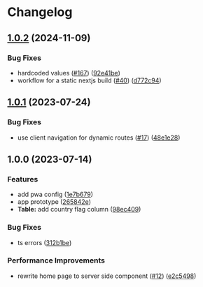 # Changelog

## [1.0.2](https://github.com/pure-js/auto-manufacturers/compare/v1.0.1...v1.0.2) (2024-11-09)


### Bug Fixes

* hardcoded values ([#167](https://github.com/pure-js/auto-manufacturers/issues/167)) ([92e41be](https://github.com/pure-js/auto-manufacturers/commit/92e41bed8cfe963234201521996e4985ad72ffc0))
* workflow for a static nextjs build ([#40](https://github.com/pure-js/auto-manufacturers/issues/40)) ([d772c94](https://github.com/pure-js/auto-manufacturers/commit/d772c94af3d83eed8fd484f0e0f8b53972027cab))

## [1.0.1](https://github.com/pure-js/auto-manufacturers/compare/v1.0.0...v1.0.1) (2023-07-24)


### Bug Fixes

* use client navigation for dynamic routes ([#17](https://github.com/pure-js/auto-manufacturers/issues/17)) ([48e1e28](https://github.com/pure-js/auto-manufacturers/commit/48e1e28a9ebd492333467d20b5b4e1d25dee7681))

## 1.0.0 (2023-07-14)


### Features

* add pwa config ([1e7b679](https://github.com/pure-js/auto-manufacturers/commit/1e7b67989e52a5ca0bd0b6dc4668ca7a580ebf69))
* app prototype ([265842e](https://github.com/pure-js/auto-manufacturers/commit/265842ef4d0f44e95eb671a85856d32e8b28cbd0))
* **Table:** add country flag column ([98ec409](https://github.com/pure-js/auto-manufacturers/commit/98ec4098f95b6efed03e3aef087c637aa30ae7a8))


### Bug Fixes

* ts errors ([312b1be](https://github.com/pure-js/auto-manufacturers/commit/312b1be8b6d61b71a008becc12feeedf223ff0d7))


### Performance Improvements

* rewrite home page to server side component ([#12](https://github.com/pure-js/auto-manufacturers/issues/12)) ([e2c5498](https://github.com/pure-js/auto-manufacturers/commit/e2c5498d1689a51a716e54cc3cb74daf2a9394e7))
